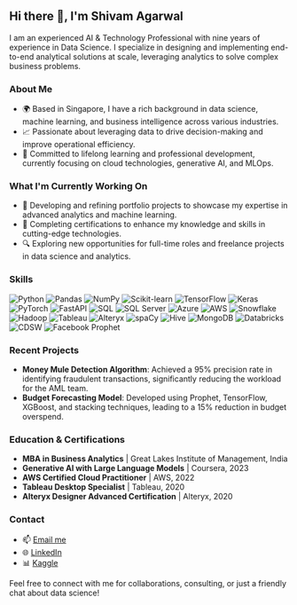 ## Hi there 👋, I'm Shivam Agarwal

I am an experienced AI & Technology Professional with nine years of experience in Data Science. I specialize in designing and implementing end-to-end analytical solutions at scale, leveraging analytics to solve complex business problems.

### About Me
- 🌍 Based in Singapore, I have a rich background in data science, machine learning, and business intelligence across various industries.
- 📈 Passionate about leveraging data to drive decision-making and improve operational efficiency.
- 🌟 Committed to lifelong learning and professional development, currently focusing on cloud technologies, generative AI, and MLOps.

### What I'm Currently Working On
- 🚀 Developing and refining portfolio projects to showcase my expertise in advanced analytics and machine learning.
- 📜 Completing certifications to enhance my knowledge and skills in cutting-edge technologies.
- 🔍 Exploring new opportunities for full-time roles and freelance projects in data science and analytics.

### Skills
![Python](https://img.shields.io/badge/-Python-3776AB?style=flat&logo=python&logoColor=white)
![Pandas](https://img.shields.io/badge/-Pandas-150458?style=flat&logo=pandas&logoColor=white)
![NumPy](https://img.shields.io/badge/-NumPy-013243?style=flat&logo=numpy&logoColor=white)
![Scikit-learn](https://img.shields.io/badge/-Scikit--learn-F7931E?style=flat&logo=scikit-learn&logoColor=white)
![TensorFlow](https://img.shields.io/badge/-TensorFlow-FF6F00?style=flat&logo=tensorflow&logoColor=white)
![Keras](https://img.shields.io/badge/-Keras-D00000?style=flat&logo=keras&logoColor=white)
![PyTorch](https://img.shields.io/badge/-PyTorch-EE4C2C?style=flat&logo=pytorch&logoColor=white)
![FastAPI](https://img.shields.io/badge/-FastAPI-009688?style=flat&logo=fastapi&logoColor=white)
![SQL](https://img.shields.io/badge/-SQL-4479A1?style=flat&logo=sql&logoColor=white)
![SQL Server](https://img.shields.io/badge/-SQL%20Server-CC2927?style=flat&logo=microsoft-sql-server&logoColor=white)
![Azure](https://img.shields.io/badge/-Azure-0078D4?style=flat&logo=microsoft-azure&logoColor=white)
![AWS](https://img.shields.io/badge/-AWS-232F3E?style=flat&logo=amazon-aws&logoColor=white)
![Snowflake](https://img.shields.io/badge/-Snowflake-29B5E8?style=flat&logo=snowflake&logoColor=white)
![Hadoop](https://img.shields.io/badge/-Hadoop-66CCFF?style=flat&logo=apache-hadoop&logoColor=white)
![Tableau](https://img.shields.io/badge/-Tableau-E97627?style=flat&logo=tableau&logoColor=white)
![Alteryx](https://img.shields.io/badge/-Alteryx-0078D4?style=flat&logo=alteryx&logoColor=white)
![spaCy](https://img.shields.io/badge/-spaCy-09A3D5?style=flat&logo=spacy&logoColor=white)
![Hive](https://img.shields.io/badge/-Hive-FDEE21?style=flat&logo=apache-hive&logoColor=black)
![MongoDB](https://img.shields.io/badge/-MongoDB-47A248?style=flat&logo=mongodb&logoColor=white)
![Databricks](https://img.shields.io/badge/-Databricks-E97345?style=flat&logo=databricks&logoColor=white)
![CDSW](https://img.shields.io/badge/-CDSW-008FCD?style=flat&logoColor=white)
![Facebook Prophet](https://img.shields.io/badge/-Facebook%20Prophet-258FFB?style=flat&logoColor=white)


### Recent Projects
- **Money Mule Detection Algorithm**: Achieved a 95% precision rate in identifying fraudulent transactions, significantly reducing the workload for the AML team.
- **Budget Forecasting Model**: Developed using Prophet, TensorFlow, XGBoost, and stacking techniques, leading to a 15% reduction in budget overspend.

### Education & Certifications
- **MBA in Business Analytics** | Great Lakes Institute of Management, India
- **Generative AI with Large Language Models** | Coursera, 2023
- **AWS Certified Cloud Practitioner** | AWS, 2022
- **Tableau Desktop Specialist** | Tableau, 2020
- **Alteryx Designer Advanced Certification** | Alteryx, 2020

### Contact
- 📫 [Email me](mailto:agshiv92@gmail.com)
- 🌐 [LinkedIn](https://www.linkedin.com/in/agshiv92/)
- 📊 [Kaggle](https://www.kaggle.com/agshiv92)

Feel free to connect with me for collaborations, consulting, or just a friendly chat about data science!
